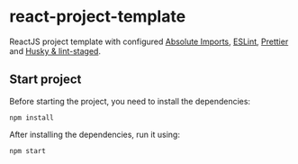 # react-project-template
ReactJS project template with configured [Absolute Imports](https://create-react-app.dev/docs/importing-a-component/#absolute-imports), [ESLint](https://eslint.org/), [Prettier](https://prettier.io/) and [Husky & lint-staged](https://create-react-app.dev/docs/setting-up-your-editor/#formatting-code-automatically).

## Start project
Before starting the project, you need to install the dependencies:
```text
npm install
```
After installing the dependencies, run it using:
```text
npm start
```
